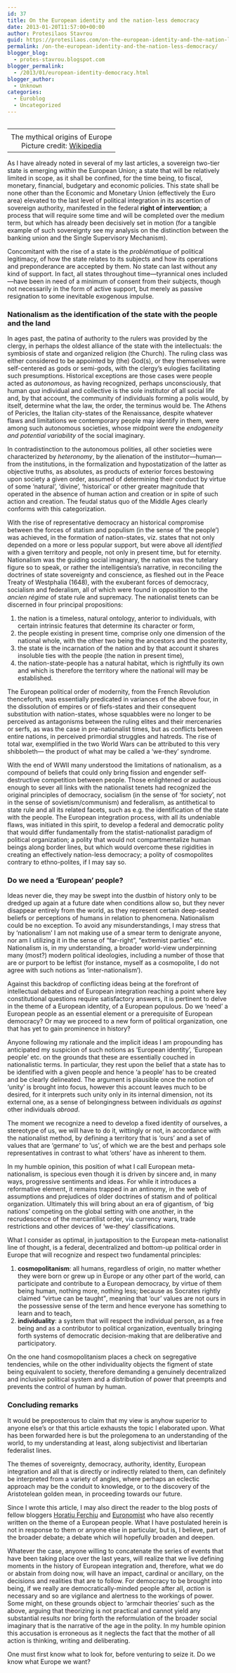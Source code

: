 ```yaml
---
id: 37
title: On the European identity and the nation-less democracy
date: 2013-01-20T11:57:00+00:00
author: Protesilaos Stavrou
guid: https://protesilaos.com/on-the-european-identity-and-the-nation-less-democracy/
permalink: /on-the-european-identity-and-the-nation-less-democracy/
blogger_blog:
  - protes-stavrou.blogspot.com
blogger_permalink:
  - /2013/01/european-identity-democracy.html
blogger_author:
  - Unknown
categories:
  - Euroblog
  - Uncategorized
---
```

<table cellpadding="0" cellspacing="0" class="tr-caption-container" style="float: left; margin-right: 1em; text-align: left;">
  <tr>
    <td style="text-align: center;">
    </td>
  </tr>
  
  <tr>
    <td class="tr-caption" style="text-align: center;">
      The mythical origins of Europe<br />Picture credit: <a href="http://en.wikipedia.org/wiki/Europe" target="_blank">Wikipedia</a>
    </td>
  </tr>
</table>

As I have already noted in several of my last articles, a sovereign two-tier state is emerging _within_ the European Union; a state that will be relatively limited in scope, as it shall be confined, for the time being, to fiscal, monetary, financial, budgetary and economic policies. This state shall be none other than the Economic and Monetary Union (effectively the Euro area) elevated to the last level of political integration in its ascertion of sovereign authority, manifested in the federal **right of intervention**; a process that will require some time and will be completed over the medium term, but which has already been decisively set in motion (for a tangible example of such sovereignty see my analysis on the distinction between the banking union and the Single Supervisory Mechanism). 

Concomitant with the rise of a state is the _problématique_ of political legitimacy, of how the state relates to its subjects and how its operations and preponderance are accepted by them. No state can last without any kind of support. In fact, all states throughout time—tyrannical ones included—have been in need of a minimum of consent from their subjects, though not necessarily in the form of active support, but merely as passive resignation to some inevitable exogenous impulse.<a name="more"></a>

### Nationalism as the identification of the state with the people and the land

In ages past, the patina of authority to the rulers was provided by the clergy, in perhaps the oldest alliance of the state with the intellectuals: the symbiosis of state and organized religion (the Church). The ruling class was either considered to be appointed by (the) God(s), or they themselves were self-centered as gods or semi-gods, with the clergy&#8217;s eulogies facilitating such presumptions. Historical exceptions are those cases were people acted as _autonomous_, as having recognized, perhaps unconsciously, that human _qua_ individual and collective is the sole institutor of all social life and, by that account, the community of individuals forming a polis would, by itself, determine what the law, the order, the terminus would be. The Athens of Pericles, the Italian city-states of the Renaissance, despite whatever flaws and limitations we contemporary people may identify in them, were among such autonomous societies, whose midpoint were the _endogeneity and potential variability_ of the social imaginary.

In contradistinction to the autonomous polities, all other societies were characterized by _heteronomy_, by the alienation of the institutor—human—from the institutions, in the formalization and hypostatization of the latter as objective truths, as absolutes, as products of exterior forces bestowing upon society a given order, assumed of determining their conduct by virtue of some &#8216;natural&#8217;, &#8216;divine&#8217;, &#8216;historical&#8217; or other greater magnitude that operated in the absence of human action and creation or in spite of such action and creation. The feudal status quo of the Middle Ages clearly conforms with this categorization.

With the rise of representative democracy an historical compromise between the forces of statism and populism (in the sense of &#8216;the people&#8217;) was achieved, in the formation of nation-states, viz. states that not only depended on a more or less popular support, but were above all _identified_ with a given territory and people, not only in present time, but for eternity. Nationalism was the guiding social imaginary, the nation was the tutelary figure so to speak, or rather the intelligentsia&#8217;s narrative, in reconciling the doctrines of state sovereignty and conscience, as fleshed out in the Peace Treaty of Westphalia (1648), with the exuberant forces of democracy, socialism and federalism, all of which were found in opposition to the _ancien régime_ of state rule and supremacy. The nationalist tenets can be discerned in four principal propositions:

  1. the nation is a timeless, natural ontology, anterior to individuals, with certain intrinsic features that determine its character or form,
  2. the people existing in present time, comprise only one dimension of the national whole, with the other two being the ancestors and the posterity,
  3. the state is the incarnation of the nation and by that account it shares insoluble ties with the people (the nation in present time),
  4. the nation-state-people has a natural habitat, which is rightfully its own and which is therefore the territory where the national will may be established.

The European political order of modernity, from the French Revolution thenceforth, was essentially predicated in variances of the above four, in the dissolution of empires or of fiefs-states and their consequent substitution with nation-states, whose squabbles were no longer to be perceived as antagonisms between the ruling elites and their mercenaries or serfs, as was the case in pre-nationalist times, but as conflicts between entire nations, in perceived primordial struggles and hatreds. The rise of total war, exemplified in the two World Wars can be attributed to this very shibboleth— the product of what may be called a &#8216;we-they&#8217; syndrome.

With the end of WWII many understood the limitations of nationalism, as a compound of beliefs that could only bring fission and engender self-destructive competition between people. Those enlightened or audacious enough to sever all links with the nationalist tenets had recognized the original principles of democracy, socialism (in the sense of &#8216;for society&#8217;, not in the sense of sovietism/communism) and federalism, as antithetical to state rule and all its related facets, such as e.g. the identification of the state with the people. The European integration process, with all its undeniable flaws, was initiated in this spirit, to develop a federal and democratic polity that would differ fundamentally from the statist-nationalist paradigm of political organization; a polity that would not compartmentalize human beings along border lines, but which would overcome these rigidities in creating an effectively nation-less democracy; a polity of cosmopolites contrary to ethno-polites, if I may say so.

### Do we need a &#8216;European&#8217; people?

Ideas never die, they may be swept into the dustbin of history only to be dredged up again at a future date when conditions allow so, but they never disappear entirely from the world, as they represent certain deep-seated beliefs or perceptions of humans in relation to phenomena. Nationalism could be no exception. To avoid any misunderstandings, I may stress that by &#8216;nationalism&#8217; I am not making use of a smear term to denigrate anyone, nor am I utilizing it in the sense of &#8220;far-right&#8221;, &#8220;extremist parties&#8221; etc. Nationalism is, in my understanding, a broader world-view underpinning many (most?) modern political ideologies, including a number of those that are or purport to be leftist (for instance, myself as a cosmopolite, I do not agree with such notions as &#8216;inter-nationalism&#8217;).

Against this backdrop of conflicting ideas being at the forefront of intellectual debates and of European integration reaching a point where key constitutional questions require satisfactory answers, it is pertinent to delve in the theme of a European identity, of a European populous. Do we &#8216;need&#8217; a European people as an essential element or a prerequisite of European democracy? Or may we proceed to a new form of political organization, one that has yet to gain prominence in history?

Anyone following my rationale and the implicit ideas I am propounding has anticipated my suspicion of such notions as &#8216;European identity&#8217;, &#8216;European people&#8217; etc. on the grounds that these are essentially couched in nationalistic terms. In particular, they rest upon the belief that a state has to be identified with a given people and hence &#8216;a people&#8217; has to be created and be clearly delineated. The argument is plausible once the notion of &#8216;unity&#8217; is brought into focus, however this account leaves much to be desired, for it interprets such unity only in its internal dimension, not its external one, as a sense of belongingness between individuals _as against_ other individuals _abroad_.

The moment we recognize a need to develop a fixed identity of ourselves, a stereotype of us, we will have to do it, wittingly or not, in accordance with the nationalist method, by defining a territory that is &#8216;ours&#8217; and a set of values that are &#8216;germane&#8217; to &#8216;us&#8217;, of which we are the best and perhaps sole representatives in contrast to what &#8216;others&#8217; have as inherent to them.

In my humble opinion, this position of what I call European meta-nationalism, is specious even though it is driven by sincere and, in many ways, progressive sentiments and ideas. For while it introduces a reformative element, it remains trapped in an antinomy, in the web of assumptions and prejudices of older doctrines of statism and of political organization. Ultimately this will bring about an era of gigantism, of &#8216;big nations&#8217; competing on the global setting with one another, in the recrudescence of the mercantilist order, via currency wars, trade restrictions and other devices of &#8216;we-they&#8217; classifications.

What I consider as optimal, in juxtaposition to the European meta-nationalist line of thought, is a federal, decentralized and bottom-up political order in Europe that will recognize and respect two fundamental principles:

  1. **cosmopolitanism**: all humans, regardless of origin, no matter whether they were born or grew up in Europe or any other part of the world, can participate and contribute to a European democracy, by virtue of them being human, nothing more, nothing less; because as Socrates rightly claimed <q>virtue can be taught</q>, meaning that &#8216;our&#8217; values are not ours in the possessive sense of the term and hence everyone has something to learn and to teach,
  2. **individuality**: a system that will respect the individual person, as a free being and as a contributor to political organization, eventually bringing forth systems of democratic decision-making that are deliberative and participatory.

On the one hand cosmopolitanism places a check on segregative tendencies, while on the other individuality objects the figment of state being equivalent to society, therefore demanding a genuinely decentralized and inclusive political system and a distribution of power that preempts and prevents the control of human by human.

### Concluding remarks

It would be preposterous to claim that my view is anyhow superior to anyone else&#8217;s or that this article exhausts the topic I elaborated upon. What has been forwarded here is but the prolegomena to an understanding of the world, to my understanding at least, along subjectivist and libertarian federalist lines.

The themes of sovereignty, democracy, authority, identity, European integration and all that is directly or indirectly related to them, can definitely be interpreted from a variety of angles, where perhaps an eclectic approach may be the conduit to knowledge, or to the discovery of the Aristotelean golden mean, in proceeding towards our future.

Since I wrote this article, I may also direct the reader to the blog posts of fellow bloggers <a href="http://fedeu.blogactiv.eu/2013/01/16/no-love-affair-to-break-european-people-and-the-britexit/" target="_blank">Horatiu Ferchiu</a> and <a href="http://euronomist.blogspot.be/2013/01/do-we-feel-europeans.html" target="_blank">Euronomist</a> who have also recently written on the theme of a European people. What I have postulated herein is not in response to them or anyone else in particular, but is, I believe, part of the broader debate; a debate which will hopefully broaden and deepen.

Whatever the case, anyone willing to concatenate the series of events that have been taking place over the last years, will realize that we live defining moments in the history of European integration and, therefore, what we do or abstain from doing now, will have an impact, cardinal or ancillary, on the decisions and realities that are to follow. For democracy to be brought into being, if we really are democratically-minded people after all, _action_ is necessary and so are vigilance and alertness to the workings of power. Some might, on these grounds object to &#8216;armchair theories&#8217; such as the above, arguing that theorizing is not practical and cannot yield any substantial results nor bring forth the reformulation of the broader social imaginary that is the narrative of the age in the polity. In my humble opinion this accusation is erroneous as it neglects the fact that the mother of all action is thinking, writing and deliberating. 

One must first know what to look for, before venturing to seize it. Do we know what Europe we want?
